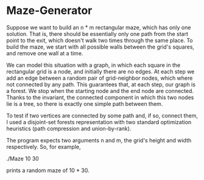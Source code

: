 Maze-Generator
==============

Suppose we want to build an n * m rectangular maze, which has only one solution. That is, there should be essentially only one path from the start point to the exit, which doesn't walk two times through the same place. To build the maze, we start with all possible walls between the grid's squares, and remove one wall at a time.

We can model this situation with a graph, in which each square in the rectangular grid is a node, and initially there are no edges. At each step we add an edge between a random pair of grid-neighbor nodes, which where not connected by any path. This guarantees that, at each step, our graph is a forest. We stop when the starting node and the end node are connected. Thanks to the invariant, the connected component in which this two nodes lie is a tree, so there is exactly one simple path between them.

To test if two vertices are connected by some path and, if so, connect them, I used a disjoint-set forests representation with two standard optimization heuristics (path compression and union-by-rank).

The program expects two arguments n and m, the grid's height and width respectively. So, for example,

./Maze 10 30

prints a random maze of 10 * 30.
